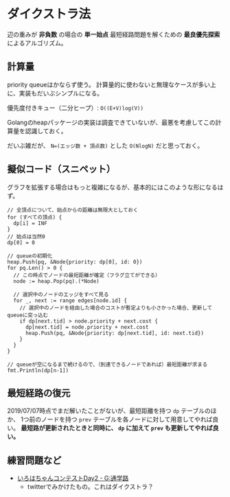 # ダイクストラ法

辺の重みが **非負数** の場合の **単一始点** 最短経路問題を解くための **最良優先探索** によるアルゴリズム。

## 計算量

priority queueはかならず使う。
計算量的に使わないと無理なケースが多い上に、実装もだいぶシンプルになる。

優先度付きキュー（二分ヒープ）: `O((E+V)log(V))`

Golangのheapパッケージの実装は調査できていないが、最悪を考慮してこの計算量を認識しておく。

だいぶ雑だが、 `N=(エッジ数 + 頂点数)` とした `O(NlogN)` だと思っておく。

## 擬似コード（スニペット）

グラフを拡張する場合はもっと複雑になるが、基本的にはこのような形になるはず。

```golang
// 全頂点について、始点からの距離は無限大としておく
for (すべての頂点) {
  dp[i] = INF
}
// 始点は当然0
dp[0] = 0

// queueの初期化
heap.Push(pq, &Node{priority: dp[0], id: 0})
for pq.Len() > 0 {
  // この時点でノードの最短距離が確定（フラグ立てができる）
  node := heap.Pop(pq).(*Node)

  // 選択中のノードのエッジをすべて見る
  for _, next := range edges[node.id] {
    // 選択中のノードを経由した場合のコストが暫定よりも小さかった場合、更新してqueueに突っ込む
    if dp[next.tid] > node.priority + next.cost {
      dp[next.tid] = node.priority + next.cost
      heap.Push(pq, &Node{priority: dp[next.tid], id: next.tid})
    }
  }
}

// queueが空になるまで続けるので、（到達できるノードであれば）最短距離が求まる
fmt.Println(dp[n-1])
```

## 最短経路の復元

2019/07/07時点でまだ解いたことがないが、最短距離を持つ `dp` テーブルのほか、
1つ前のノードを持つ `prev` テーブルを各ノードに対して用意してやれば良い。
**最短路が更新されたときと同時に、 `dp` に加えて `prev` も更新してやれば良い。**

## 練習問題など

- [いろはちゃんコンテストDay2 - G:通学路](https://atcoder.jp/contests/iroha2019-day2/tasks/iroha2019_day2_g)
  - twitterでみかけたもの。これはダイクストラ？

